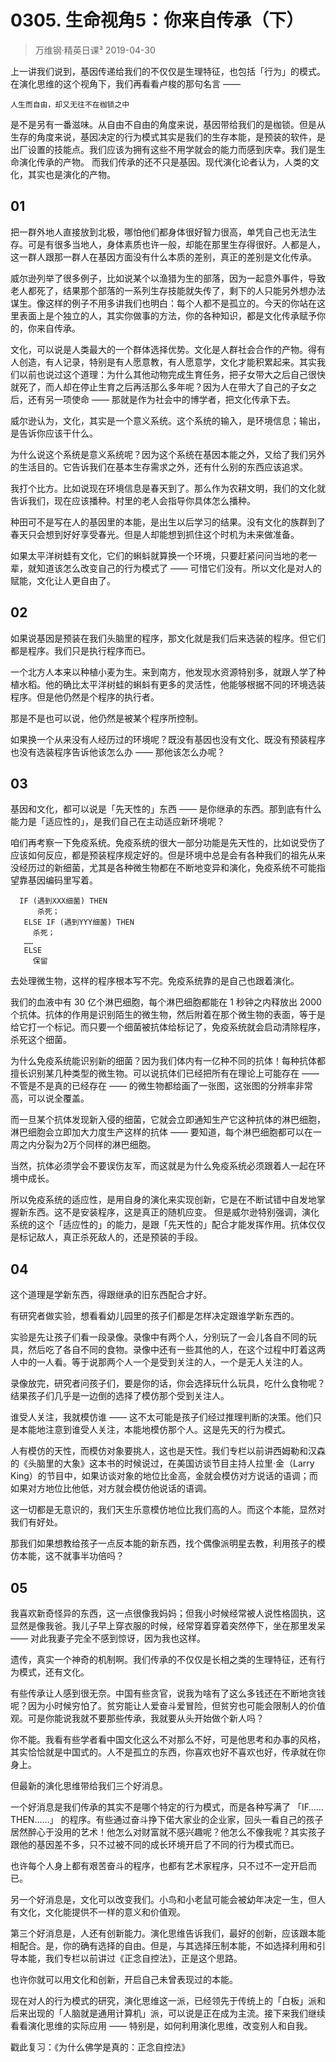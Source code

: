 # 0305. 生命视角5：你来自传承（下）
> 万维钢·精英日课³
2019-04-30

上一讲我们说到，基因传递给我们的不仅仅是生理特征，也包括「行为」的模式。在演化思维的这个视角下，我们再看看卢梭的那句名言 —— 

	人生而自由，却又无往不在枷锁之中

是不是另有一番滋味。从自由不自由的角度来说，基因带给我们的是枷锁。但是从生存的角度来说，基因决定的行为模式其实是我们的生存本能，是预装的软件，是出厂设置的技能点。我们应该为拥有这些不用学就会的能力而感到庆幸。我们是生命演化传承的产物。
而我们传承的还不只是基因。现代演化论者认为，人类的文化，其实也是演化的产物。

## 01

把一群外地人直接放到北极，哪怕他们都身体很好智力很高，单凭自己也无法生存。可是有很多当地人，身体素质也许一般，却能在那里生存得很好。人都是人，这一群人跟那一群人在基因方面没有什么本质的差别，真正的差别是文化传承。

威尔逊列举了很多例子，比如说某个以渔猎为生的部落，因为一起意外事件，导致老人都死了，结果那个部落的一系列生存技能就失传了，剩下的人只能另外想办法谋生。像这样的例子不用多讲我们也明白：每个人都不是孤立的。今天的你站在这里表面上是个独立的人，其实你做事的方法，你的各种知识，都是文化传承赋予你的，你来自传承。

文化，可以说是人类最大的一个群体选择优势。文化是人群社会合作的产物。得有人创造，有人记录，特别是有人愿意教，有人愿意学，文化才能积累起来。其实我们以前也说过这个道理：为什么其他动物完成生育任务，把子女带大之后自己很快就死了，而人却在停止生育之后再活那么多年呢？因为人在带大了自己的子女之后，还有另一项使命 —— 那就是作为社会中的博学者，把文化传承下去。

威尔逊认为，文化，其实是一个意义系统。这个系统的输入，是环境信息；输出，是告诉你应该干什么。

为什么说这个系统是意义系统呢？因为这个系统在基因本能之外，又给了我们另外的生活目的。它告诉我们在基本生存需求之外，还有什么别的东西应该追求。

我打个比方。比如说现在环境信息是春天到了。那么作为农耕文明，我们的文化就告诉我们，现在应该播种。村里的老人会指导你具体怎么播种。

种田可不是写在人的基因里的本能，是出生以后学习的结果。没有文化的族群到了春天只会想到好好享受春光。但是人却能想到抓住这个时机为未来做准备。

如果太平洋树蛙有文化，它们的蝌蚪就算换一个环境，只要赶紧问问当地的老一辈，就知道该怎么改变自己的行为模式了 —— 可惜它们没有。所以文化是对人的赋能，文化让人更自由了。

## 02

如果说基因是预装在我们头脑里的程序，那文化就是我们后来选装的程序。但它们都是程序。我们只是执行程序而已。

一个北方人本来以种植小麦为生。来到南方，他发现水资源特别多，就跟人学了种植水稻。他的确比太平洋树蛙的蝌蚪有更多的灵活性，他能够根据不同的环境选装程序。但是他仍然是个程序的执行者。

那是不是也可以说，他仍然是被某个程序所控制。

如果换一个从来没有人经历过的环境呢？既没有基因也没有文化、既没有预装程序也没有选装程序告诉他该怎么办 —— 那他该怎么办呢？

## 03

基因和文化，都可以说是「先天性的」东西 —— 是你继承的东西。那到底有什么能力是「适应性的」，是我们自己在主动适应新环境呢？

咱们再考察一下免疫系统。免疫系统的很大一部分功能是先天性的，比如说受伤了应该如何反应，都是预装程序规定好的。但是环境中总是会有各种我们的祖先从来没经历过的新细菌，尤其是各种微生物都在不断地变异和演化，免疫系统不可能指望靠基因编码里写着。

```
  IF (遇到XXX细菌) THEN
      杀死；
   ELSE IF (遇到YYY细菌) THEN
     杀死；
   ……
   ELSE
     保留
```

去处理微生物，这样的程序根本写不完。免疫系统靠的是自己也跟着演化。

我们的血液中有 30 亿个淋巴细胞，每个淋巴细胞都能在 1 秒钟之内释放出 2000 个抗体。抗体的作用是识别陌生的微生物，然后附着在那个微生物的表面，等于是给它打一个标记。而只要一个细菌被抗体给标记了，免疫系统就会启动清除程序，杀死这个细菌。

为什么免疫系统能识别新的细菌？因为我们体内有一亿种不同的抗体！每种抗体都擅长识别某几种类型的微生物。可以说抗体们已经把所有在理论上可能存在 —— 不管是不是真的已经存在 —— 的微生物都给画了一张图，这张图的分辨率非常高，可以说全覆盖。

而一旦某个抗体发现新入侵的细菌，它就会立即通知生产它这种抗体的淋巴细胞，淋巴细胞会立即加大力度生产这样的抗体 —— 要知道，每个淋巴细胞都可以在一周之内分裂为2万个同样的淋巴细胞。

当然，抗体必须学会不要误伤友军，而这就是为什么免疫系统必须跟着人一起在环境中成长。

所以免疫系统的适应性，是用自身的演化来实现创新，它是在不断试错中自发地掌握新东西。这不是安装程序，这是真正的随机应变。
但是威尔逊特别强调，演化系统的这个「适应性的」的能力，是跟「先天性的」配合才能发挥作用。抗体仅仅是标记敌人，真正杀死敌人的，还是预装的手段。

## 04

这个道理是学新东西，得跟继承的旧东西配合才好。

有研究者做实验，想看看幼儿园里的孩子们都是怎样决定跟谁学新东西的。

实验是先让孩子们看一段录像。录像中有两个人，分别玩了一会儿各自不同的玩具，然后吃了各自不同的食物。录像中还有一些其他的人，在这个过程中盯着这两人中的一人看。等于说那两个人一个是受到关注的人，一个是无人关注的人。

录像放完，研究者问孩子们，要是你的话，你会选择玩什么玩具，吃什么食物呢？结果孩子们几乎是一边倒的选择了模仿那个受到关注人。

谁受人关注，我就模仿谁 —— 这不太可能是孩子们经过推理判断的决策。他们只是本能地注意到谁受人关注，本能地模仿那个人。这是先天的行为模式。

人有模仿的天性，而模仿对象要挑人，这也是天性。我们专栏以前讲西姆勒和汉森的《头脑里的大象》这本书的时候说过，在美国访谈节目主持人拉里·金（Larry King）的节目中，如果访谈对象的地位比金高，金就会模仿对方说话的语调；而如果对方地位比他低，对方就会模仿他说话的语调。

这一切都是无意识的，我们天生乐意模仿地位比我们高的人。而这个本能，显然对我们有好处。

那我们如果想教给孩子一点反本能的新东西，找个偶像派明星去教，利用孩子的模仿本能，这不就事半功倍吗？

## 05

我喜欢新奇怪异的东西，这一点很像我妈妈；但我小时候经常被人说性格固执，这显然是像我爸。我儿子早上穿衣服的时候，经常穿着穿着突然停下，坐在那里发呆 —— 对此我妻子完全不感到惊讶，因为我也这样。

遗传，真实一个神奇的机制啊。我们传承的不仅仅是长相之类的生理特征，还有行为模式，还有文化。

有些传承让人感到很无奈。中国有些贪官，说我为啥有了这么多钱还在不断地贪钱呢？因为小时候穷怕了。贫穷能让人爱奋斗爱冒险，但贫穷也可能会限制人的价值观。可是你能说我就不要那些传承，我就要从头开始做个新人吗？

你不能。我看有些学者看中国文化这么不对那么不好，可是他思考和办事的风格，其实恰恰就是中国式的。人不是孤立的东西，你喜欢也好不喜欢也好，传承就在你身上。

但最新的演化思维带给我们三个好消息。

一个好消息是我们传承的其实不是哪个特定的行为模式，而是各种写满了 「IF……THEN……」 的程序。有些通过奋斗挣下偌大家业的企业家，回头一看自己的孩子居然醉心于没用的艺术！他怎么对财富就不感兴趣呢？他怎么不像我呢？其实孩子跟他的基因差不多，只不过被不同的成长环境开启了不同的行为模式而已。

也许每个人身上都有艰苦奋斗的程序，也都有艺术家程序，只不过不一定开启而已。

另一个好消息是，文化可以改变我们。小鸟和小老鼠可能会被幼年决定一生，但人有文化，文化能提供不一样的意义和价值观。

第三个好消息是，人还有创新能力。演化思维告诉我们，最好的创新，应该跟本能相配合。是，你的确有选择的自由。但是，与其选择压制本能，不如选择利用和引导本能，我们专栏以前讲过《正念自控法》，正是这个思路。

也许你就可以用文化和创新，开启自己未曾表现过的本能。

现在对人的行为模式的研究，演化思维这一派，已经领先于传统上的「白板」派和后来出现的「人脑就是通用计算机」派，可以说是正在成为主流。接下来我们继续看看演化思维的实际应用 —— 特别是，如何利用演化思维，改变别人和自我。

戳此复习：《为什么佛学是真的：正念自控法》

